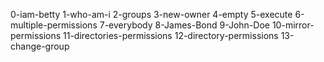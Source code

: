 0-iam-betty
1-who-am-i
2-groups
3-new-owner
4-empty
5-execute
6-multiple-permissions
7-everybody
8-James-Bond
9-John-Doe
10-mirror-permissions
11-directories-permissions
12-directory-permissions
13-change-group
